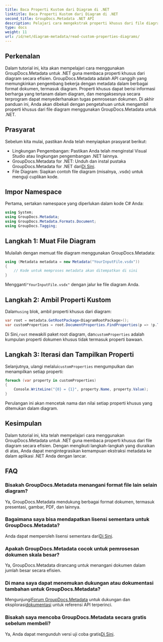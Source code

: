 ```yaml
---
title: Baca Properti Kustom dari Diagram di .NET
linktitle: Baca Properti Kustom dari Diagram di .NET
second_title: GroupDocs.Metadata .NET API
description: Pelajari cara mengekstrak properti khusus dari file diagram di .NET menggunakan GroupDocs.Metadata. Panduan langkah demi langkah yang mudah untuk pengembang.
type: docs
weight: 11
url: /id/net/diagram-metadata/read-custom-properties-diagrams/
---
```

## Perkenalan
Dalam tutorial ini, kita akan mempelajari cara menggunakan GroupDocs.Metadata untuk .NET guna membaca properti khusus dari diagram secara efisien. GroupDocs.Metadata adalah API canggih yang memungkinkan pengembang bekerja dengan metadata dalam berbagai format dokumen, termasuk diagram. Properti khusus dapat berisi informasi berharga yang tertanam dalam diagram, dan mengaksesnya secara terprogram dapat menyederhanakan tugas pemrosesan dokumen. Di akhir panduan ini, Anda akan dibekali dengan pengetahuan untuk mengambil properti khusus dari file diagram menggunakan GroupDocs.Metadata untuk .NET.
## Prasyarat
Sebelum kita mulai, pastikan Anda telah menyiapkan prasyarat berikut:
- Lingkungan Pengembangan: Pastikan Anda telah menginstal Visual Studio atau lingkungan pengembangan .NET lainnya.
-  GroupDocs.Metadata for .NET: Unduh dan instal pustaka GroupDocs.Metadata for .NET dari[Di Sini](https://releases.groupdocs.com/metadata/net/).
- File Diagram: Siapkan contoh file diagram (misalnya, .vsdx) untuk menguji cuplikan kode.

## Impor Namespace
Pertama, sertakan namespace yang diperlukan dalam kode C# Anda:
```csharp
using System;
using GroupDocs.Metadata;
using GroupDocs.Metadata.Formats.Document;
using GroupDocs.Tagging;
```
## Langkah 1: Muat File Diagram
Mulailah dengan memuat file diagram menggunakan GroupDocs.Metadata:
```csharp
using (Metadata metadata = new Metadata("YourInputFile.vsdx"))
{
    // Kode untuk memproses metadata akan ditempatkan di sini
}
```
 Mengganti`"YourInputFile.vsdx"` dengan jalur ke file diagram Anda.
## Langkah 2: Ambil Properti Kustom
 Dalam`using` blok, ambil properti khusus dari diagram:
```csharp
var root = metadata.GetRootPackage<DiagramRootPackage>();
var customProperties = root.DocumentProperties.FindProperties(p => !p.Tags.Contains(Tags.Document.BuiltIn));
```
 Di Sini,`root` mewakili paket root diagram, dan`customProperties` adalah kumpulan properti dokumen khusus tidak termasuk properti bawaan.
## Langkah 3: Iterasi dan Tampilkan Properti
 Selanjutnya, ulangi melalui`customProperties` mengumpulkan dan menampilkan setiap properti:
```csharp
foreach (var property in customProperties)
{
    Console.WriteLine("{0} = {1}", property.Name, property.Value);
}
```
Perulangan ini akan mencetak nama dan nilai setiap properti khusus yang ditemukan dalam diagram.

## Kesimpulan
Dalam tutorial ini, kita telah mempelajari cara menggunakan GroupDocs.Metadata untuk .NET guna membaca properti khusus dari file diagram secara efisien. Dengan mengikuti langkah-langkah yang diuraikan di atas, Anda dapat mengintegrasikan kemampuan ekstraksi metadata ke dalam aplikasi .NET Anda dengan lancar.

## FAQ
### Bisakah GroupDocs.Metadata menangani format file lain selain diagram?
Ya, GroupDocs.Metadata mendukung berbagai format dokumen, termasuk presentasi, gambar, PDF, dan lainnya.
### Bagaimana saya bisa mendapatkan lisensi sementara untuk GroupDocs.Metadata?
 Anda dapat memperoleh lisensi sementara dari[Di Sini](https://purchase.groupdocs.com/temporary-license/).
### Apakah GroupDocs.Metadata cocok untuk pemrosesan dokumen skala besar?
Ya, GroupDocs.Metadata dirancang untuk menangani dokumen dalam jumlah besar secara efisien.
### Di mana saya dapat menemukan dukungan atau dokumentasi tambahan untuk GroupDocs.Metadata?
 Mengunjungi[Forum GroupDocs.Metadata](https://forum.groupdocs.com/c/metadata/14) untuk dukungan dan eksplorasi[dokumentasi](https://reference.groupdocs.com/metadata/net/) untuk referensi API terperinci.
### Bisakah saya mencoba GroupDocs.Metadata secara gratis sebelum membeli?
 Ya, Anda dapat mengunduh versi uji coba gratis[Di Sini](https://releases.groupdocs.com/).